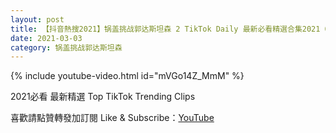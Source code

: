 ```yaml
---
layout: post
title: 【抖音熱搜2021】锅盖挑战郭达斯坦森 2 TikTok Daily 最新必看精選合集2021 03 03
date: 2021-03-03
category: 锅盖挑战郭达斯坦森
---
```


{% include youtube-video.html id="mVGo14Z_MmM" %}

2021必看 最新精選 Top TikTok Trending Clips

喜歡請點贊轉發加訂閱 Like & Subscribe：[YouTube](https://www.youtube.com/channel/UCAoR7VcanIPd04uEq_GIylA/videos)

